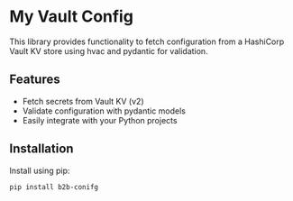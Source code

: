 # My Vault Config

This library provides functionality to fetch configuration from a HashiCorp Vault KV store using hvac and pydantic for validation.

## Features
- Fetch secrets from Vault KV (v2)
- Validate configuration with pydantic models
- Easily integrate with your Python projects

## Installation

Install using pip:

```bash
pip install b2b-conifg
